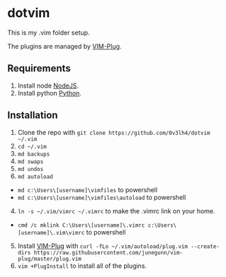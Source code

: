# dotvim

This is my .vim folder setup.

The plugins are managed by [VIM-Plug](https://github.com/junegunn/vim-plug).

## Requirements
1. Install node [NodeJS](https://nodejs.org).
2. Install python [Python](https://python.org).

## Installation

1. Clone the repo with `git clone https://github.com/0v3lh4/dotvim ~/.vim`
2. `cd ~/.vim`
3. `md backups`
4. `md swaps`
5. `md undos`
3. `md autoload`
  - `md c:\Users\[username]\vimfiles` to powershell
  - `md c:\Users\[username]\vimfiles\autoload` to powershell
4. `ln -s ~/.vim/vimrc ~/.vimrc` to make the .vimrc link on your home.
  - `cmd /c mklink C:\Users\[username]\.vimrc c:\Users\[username]\.vim\vimrc` to powershell
5. Install [VIM-Plug](https://github.com/junegunn/vim-plug) with `curl -fLo ~/.vim/autoload/plug.vim --create-dirs https://raw.githubusercontent.com/junegunn/vim-plug/master/plug.vim`
6. `vim +PlugInstall` to install all of the plugins.
